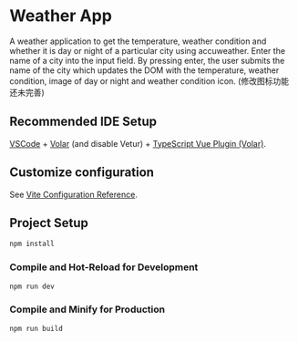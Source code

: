 # Weather App

A weather application to get the temperature, weather condition and whether it is day or night of a particular city using accuweather.
Enter the name of a city into the input field.
By pressing enter, the user submits the name of the city which updates the DOM with the temperature, weather condition, image of day or night and weather condition icon.
(修改图标功能还未完善)

## Recommended IDE Setup

[VSCode](https://code.visualstudio.com/) + [Volar](https://marketplace.visualstudio.com/items?itemName=Vue.volar) (and disable Vetur) + [TypeScript Vue Plugin (Volar)](https://marketplace.visualstudio.com/items?itemName=Vue.vscode-typescript-vue-plugin).

## Customize configuration

See [Vite Configuration Reference](https://vitejs.dev/config/).

## Project Setup

```sh
npm install
```

### Compile and Hot-Reload for Development

```sh
npm run dev
```

### Compile and Minify for Production

```sh
npm run build
```
